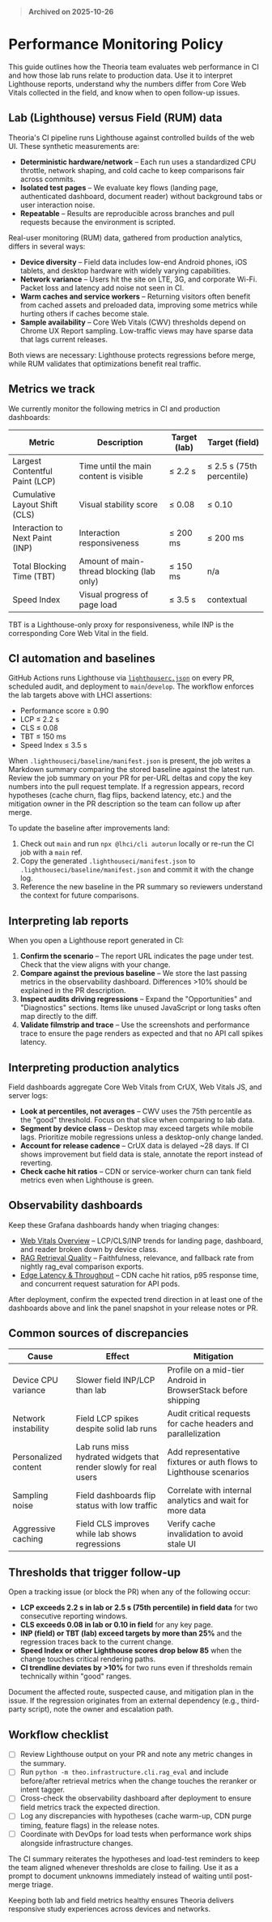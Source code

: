 > **Archived on 2025-10-26**

# Performance Monitoring Policy

This guide outlines how the Theoria team evaluates web performance in CI and how those lab runs relate to production data. Use it to interpret Lighthouse reports, understand why the numbers differ from Core Web Vitals collected in the field, and know when to open follow-up issues.

## Lab (Lighthouse) versus Field (RUM) data

Theoria's CI pipeline runs Lighthouse against controlled builds of the web UI. These synthetic measurements are:

- **Deterministic hardware/network** – Each run uses a standardized CPU throttle, network shaping, and cold cache to keep comparisons fair across commits.
- **Isolated test pages** – We evaluate key flows (landing page, authenticated dashboard, document reader) without background tabs or user interaction noise.
- **Repeatable** – Results are reproducible across branches and pull requests because the environment is scripted.

Real-user monitoring (RUM) data, gathered from production analytics, differs in several ways:

- **Device diversity** – Field data includes low-end Android phones, iOS tablets, and desktop hardware with widely varying capabilities.
- **Network variance** – Users hit the site on LTE, 3G, and corporate Wi-Fi. Packet loss and latency add noise not seen in CI.
- **Warm caches and service workers** – Returning visitors often benefit from cached assets and preloaded data, improving some metrics while hurting others if caches become stale.
- **Sample availability** – Core Web Vitals (CWV) thresholds depend on Chrome UX Report sampling. Low-traffic views may have sparse data that lags current releases.

Both views are necessary: Lighthouse protects regressions before merge, while RUM validates that optimizations benefit real traffic.

## Metrics we track

We currently monitor the following metrics in CI and production dashboards:

| Metric | Description | Target (lab) | Target (field) |
| --- | --- | --- | --- |
| Largest Contentful Paint (LCP) | Time until the main content is visible | ≤ 2.2 s | ≤ 2.5 s (75th percentile) |
| Cumulative Layout Shift (CLS) | Visual stability score | ≤ 0.08 | ≤ 0.10 |
| Interaction to Next Paint (INP) | Interaction responsiveness | ≤ 200 ms | ≤ 200 ms |
| Total Blocking Time (TBT) | Amount of main-thread blocking (lab only) | ≤ 150 ms | n/a |
| Speed Index | Visual progress of page load | ≤ 3.5 s | contextual |

TBT is a Lighthouse-only proxy for responsiveness, while INP is the corresponding Core Web Vital in the field.

## CI automation and baselines

GitHub Actions runs Lighthouse via [`lighthouserc.json`](../lighthouserc.json) on every PR, scheduled audit, and deployment to
`main`/`develop`. The workflow enforces the lab targets above with LHCI assertions:

- Performance score ≥ 0.90
- LCP ≤ 2.2 s
- CLS ≤ 0.08
- TBT ≤ 150 ms
- Speed Index ≤ 3.5 s

When `.lighthouseci/baseline/manifest.json` is present, the job writes a Markdown summary comparing the stored baseline against
the latest run. Review the job summary on your PR for per-URL deltas and copy the key numbers into the pull request template.
If a regression appears, record hypotheses (cache churn, flag flips, backend latency, etc.) and the mitigation owner in the PR
description so the team can follow up after merge.

To update the baseline after improvements land:

1. Check out `main` and run `npx @lhci/cli autorun` locally or re-run the CI job with a `main` ref.
2. Copy the generated `.lighthouseci/manifest.json` to `.lighthouseci/baseline/manifest.json` and commit it with the change log.
3. Reference the new baseline in the PR summary so reviewers understand the context for future comparisons.

## Interpreting lab reports

When you open a Lighthouse report generated in CI:

1. **Confirm the scenario** – The report URL indicates the page under test. Check that the view aligns with your change.
2. **Compare against the previous baseline** – We store the last passing metrics in the observability dashboard. Differences >10% should be explained in the PR description.
3. **Inspect audits driving regressions** – Expand the "Opportunities" and "Diagnostics" sections. Items like unused JavaScript or long tasks often map directly to the diff.
4. **Validate filmstrip and trace** – Use the screenshots and performance trace to ensure the page renders as expected and that no API call spikes latency.

## Interpreting production analytics

Field dashboards aggregate Core Web Vitals from CrUX, Web Vitals JS, and server logs:

- **Look at percentiles, not averages** – CWV uses the 75th percentile as the "good" threshold. Focus on that slice when comparing to lab data.
- **Segment by device class** – Desktop may exceed targets while mobile lags. Prioritize mobile regressions unless a desktop-only change landed.
- **Account for release cadence** – CrUX data is delayed ~28 days. If CI shows improvement but field data is stale, annotate the report instead of reverting.
- **Check cache hit ratios** – CDN or service-worker churn can tank field metrics even when Lighthouse is green.

## Observability dashboards

Keep these Grafana dashboards handy when triaging changes:

- [Web Vitals Overview](https://grafana.theo.internal/d/web-vitals/core-web-vitals-overview) – LCP/CLS/INP trends for landing page, dashboard, and reader broken down by device class.
- [RAG Retrieval Quality](https://grafana.theo.internal/d/rag-quality/rag-retrieval-efficacy) – Faithfulness, relevance, and fallback rate from nightly rag_eval comparison exports.
- [Edge Latency & Throughput](https://grafana.theo.internal/d/edge-latency/api-latency-distribution) – CDN cache hit ratios, p95 response time, and concurrent request saturation for API pods.

After deployment, confirm the expected trend direction in at least one of the dashboards above and link the panel snapshot in your release notes or PR.

## Common sources of discrepancies

| Cause | Effect | Mitigation |
| --- | --- | --- |
| Device CPU variance | Slower field INP/LCP than lab | Profile on a mid-tier Android in BrowserStack before shipping |
| Network instability | Field LCP spikes despite solid lab runs | Audit critical requests for cache headers and parallelization |
| Personalized content | Lab runs miss hydrated widgets that render slowly for real users | Add representative fixtures or auth flows to Lighthouse scenarios |
| Sampling noise | Field dashboards flip status with low traffic | Correlate with internal analytics and wait for more data |
| Aggressive caching | Field CLS improves while lab shows regressions | Verify cache invalidation to avoid stale UI |

## Thresholds that trigger follow-up

Open a tracking issue (or block the PR) when any of the following occur:

- **LCP exceeds 2.2 s in lab or 2.5 s (75th percentile) in field data** for two consecutive reporting windows.
- **CLS exceeds 0.08 in lab or 0.10 in field** for any key page.
- **INP (field) or TBT (lab) exceed targets by more than 25%** and the regression traces back to the current change.
- **Speed Index or other Lighthouse scores drop below 85** when the change touches critical rendering paths.
- **CI trendline deviates by >10%** for two runs even if thresholds remain technically within "good" ranges.

Document the affected route, suspected cause, and mitigation plan in the issue. If the regression originates from an external dependency (e.g., third-party script), note the owner and escalation path.

## Workflow checklist

- [ ] Review Lighthouse output on your PR and note any metric changes in the summary.
- [ ] Run `python -m theo.infrastructure.cli.rag_eval` and include before/after retrieval metrics when the change touches the reranker or intent tagger.
- [ ] Cross-check the observability dashboard after deployment to ensure field metrics track the expected direction.
- [ ] Log any discrepancies with hypotheses (cache warm-up, CDN purge timing, feature flags) in the release notes.
- [ ] Coordinate with DevOps for load tests when performance work ships alongside infrastructure changes.

The CI summary reiterates the hypotheses and load-test reminders to keep the team aligned whenever thresholds are close to
failing. Use it as a prompt to document unknowns immediately instead of waiting until post-merge triage.

Keeping both lab and field metrics healthy ensures Theoria delivers responsive study experiences across devices and networks.
